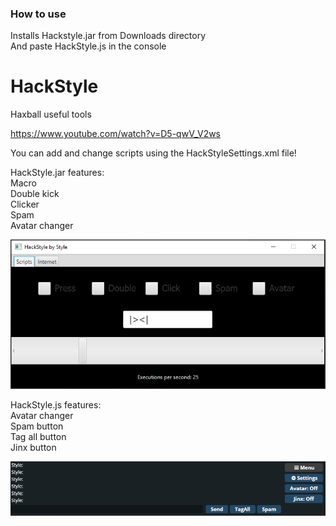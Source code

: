 ### How to use
Installs Hackstyle.jar from Downloads directory <br>
And paste HackStyle.js in the console

# HackStyle
Haxball useful tools

https://www.youtube.com/watch?v=D5-qwV_V2ws

You can add and change scripts using the HackStyleSettings.xml file!

HackStyle.jar features:<br>
Macro<br>
Double kick<br>
Clicker<br>
Spam<br>
Avatar changer<br>

![alt text](https://github.com/Saar25/HackStyle/blob/master/Images/HackStyle%20jar.png?raw=true)

HackStyle.js features:<br>
Avatar changer<br>
Spam button<br>
Tag all button<br>
Jinx button<br>

![alt text](https://github.com/Saar25/HackStyle/blob/master/Images/HackStyle%20js.png?raw=true)
